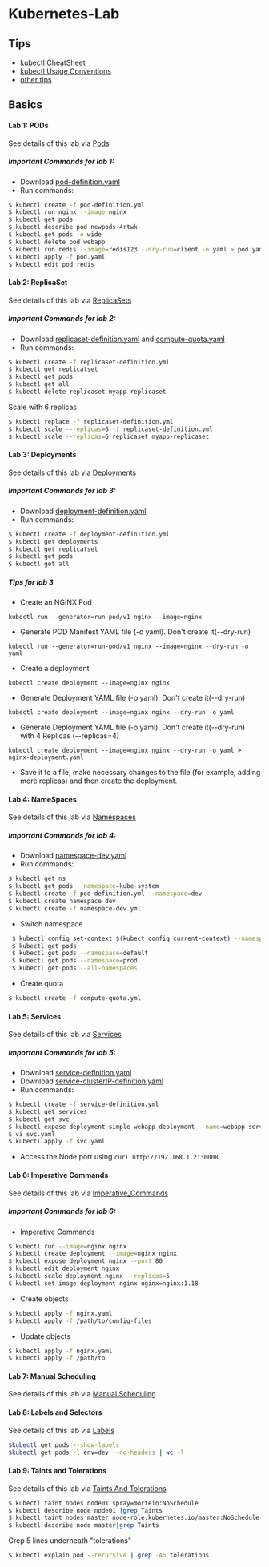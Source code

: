 # Kubernetes-Lab
## Tips
- [kubectl CheatSheet](https://kubernetes.io/docs/reference/kubectl/cheatsheet/)
- [kubectl Usage Conventions](https://kubernetes.io/docs/reference/kubectl/conventions/)
- [other tips](https://github.com/juliehub/Kubernetes-Lab/blob/master/Tips.md)
## Basics
#### Lab 1: PODs
See details of this lab via [Pods](https://github.com/juliehub/Kubernetes-Lab/blob/master/Lab1-Pods.md)
##### Important Commands for lab 1:
  - Download [pod-definition.yaml](https://github.com/juliehub/Kubernetes-Lab/blob/master/pod-definition.yaml)
  - Run commands:
  ```bash
  $ kubectl create -f pod-definition.yml
  $ kubectl run nginx --image nginx
  $ kubectl get pods
  $ kubectl describe pod newpods-4rtwk 
  $ kubectl get pods -o wide
  $ kubectl delete pod webapp
  $ kubectl run redis --image=redis123 --dry-run=client -o yaml > pod.yaml
  $ kubectl apply -f pod.yaml
  $ kubectl edit pod redis
  ```
#### Lab 2: ReplicaSet
See details of this lab via [ReplicaSets](https://github.com/juliehub/Kubernetes-Lab/blob/master/Lab2-ReplicaSets.md)
##### Important Commands for lab 2:
  - Download [replicaset-definition.yaml](https://github.com/juliehub/Kubernetes-Lab/blob/master/replicaset-definition.yaml) and [compute-quota.yaml](https://github.com/juliehub/Kubernetes-Lab/blob/master/compute-quota.yaml)
  - Run commands:
  ```bash
  $ kubectl create -f replicaset-definition.yml
  $ kubectl get replicatset
  $ kubectl get pods
  $ kubectl get all
  $ kubectl delete replicaset myapp-replicaset
  ```
  Scale with 6 replicas
  ```bash
  $ kubectl replace -f replicaset-definition.yml
  $ kubectl scale --replicas=6 -f replicaset-definition.yml
  $ kubectl scale --replicas=6 replicaset myapp-replicaset
  ```
#### Lab 3: Deployments
See details of this lab via [Deployments](https://github.com/juliehub/Kubernetes-Lab/blob/master/Lab3-Deployments.md)
##### Important Commands for lab 3:
  - Download [deployment-definition.yaml](https://github.com/juliehub/Kubernetes-Lab/blob/master/deployment-definition.yaml)
  - Run commands:
  ```bash
  $ kubectl create -f deployment-definition.yml
  $ kubectl get deployments
  $ kubectl get replicatset
  $ kubectl get pods
  $ kubectl get all
  ```
##### Tips for lab 3
- Create an NGINX Pod

`kubectl run --generator=run-pod/v1 nginx --image=nginx`
- Generate POD Manifest YAML file (-o yaml). Don't create it(--dry-run)

`kubectl run --generator=run-pod/v1 nginx --image=nginx --dry-run -o yaml`
- Create a deployment

`kubectl create deployment --image=nginx nginx`
- Generate Deployment YAML file (-o yaml). Don't create it(--dry-run)

`kubectl create deployment --image=nginx nginx --dry-run -o yaml`
- Generate Deployment YAML file (-o yaml). Don't create it(--dry-run) with 4 Replicas (--replicas=4)

`kubectl create deployment --image=nginx nginx --dry-run -o yaml > nginx-deployment.yaml`

- Save it to a file, make necessary changes to the file (for example, adding more replicas) and then create the deployment.

#### Lab 4: NameSpaces
See details of this lab via [Namespaces](https://github.com/juliehub/Kubernetes-Lab/blob/master/Lab4-NameSpaces.md)
##### Important Commands for lab 4:
- Download [namespace-dev.yaml](https://github.com/juliehub/Kubernetes-Lab/blob/master/namespace-dev.yaml)
- Run commands:
 ```bash
 $ kubectl get ns
 $ kubectl get pods --namespace=kube-system
 $ kubectl create -f pod-definition.yml --namespace=dev
 $ kubectl create namespace dev
 $ kubectl create -f namespace-dev.yml
```
- Switch namespace
```bash
 $ kubectl config set-context $(kubect config current-context) --namespace=dev
 $ kubectl get pods
 $ kubectl get pods --namespace=default
 $ kubectl get pods --namespace=prod
 $ kubectl get pods --all-namespaces
```
- Create quota
```bash
$ kubectl create -f compute-quota.yml
```
#### Lab 5: Services
See details of this lab via [Services](https://github.com/juliehub/Kubernetes-Lab/blob/master/Lab5-Services.md)
##### Important Commands for lab 5:
- Download [service-definition.yaml](https://github.com/juliehub/Kubernetes-Lab/blob/master/service-definition.yaml)
- Download [service-clusterIP-definition.yaml](https://github.com/juliehub/Kubernetes-Lab/blob/master/service-clusterIP-definition.yaml)
- Run commands:
```bash
$ kubectl create -f service-definition.yml
$ kubectl get services
$ kubectl get svc
$ kubectl expose deployment simple-webapp-deployment --name=webapp-service --target-port=8080 --type=NodePort --port=8080 --dry-run=client -o yml > svc.yml
$ vi svc.yaml
$ kubectl apply -f svc.yaml
```
- Access the Node port using `curl http://192.168.1.2:30008`
#### Lab 6: Imperative Commands
See details of this lab via [Imperative_Commands](https://github.com/juliehub/Kubernetes-Lab/blob/master/Lab6-ImperativeCommands.md)
##### Important Commands for lab 6:
- Imperative Commands
```bash
$ kubectl run --image=nginx nginx
$ kubectl create deployment --image=nginx nginx
$ kubectl expose deployment nginx --port 80
$ kubectl edit deployment nginx
$ kubectl scale deployment nginx --replicas=5
$ kubectl set image deployment nginx nginx=nginx:1.18
```
- Create objects
```bash
$ kubectl apply -f nginx.yaml
$ kubectl apply -f /path/to/config-files
```
- Update objects
```bash
$ kubectl apply -f nginx.yaml
$ kubectl apply -f /path/to
```
#### Lab 7: Manual Scheduling
See details of this lab via [Manual Scheduling](https://github.com/juliehub/Kubernetes-Lab/blob/master/Lab7-ManualScheduling.md)

#### Lab 8: Labels and Selectors
See details of this lab via [Labels](https://github.com/juliehub/Kubernetes-Lab/blob/master/Lab8-Labels.md)
```bash
$kubectl get pods --show-labels
$kubectl get pods -l env=dev --no-headers | wc -l
```
#### Lab 9: Taints and Tolerations
See details of this lab via [Taints And Tolerations](https://github.com/juliehub/Kubernetes-Lab/blob/master/Lab9-TaintsAndTolerations.md)
```bash
$ kubectl taint nodes node01 spray=mortein:NoSchedule
$ kubectl describe node node01 |grep Taints
$ kubectl taint nodes master node-role.kubernetes.io/master:NoSchedule-
$ kubectl describe node master|grep Taints
```
Grep 5 lines underneath "tolerations"
```bash
$ kubectl explain pod --recursive | grep -A5 tolerations
```
